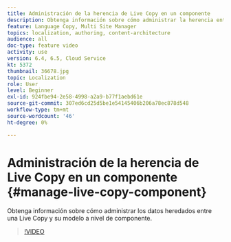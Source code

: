 ```yaml
---
title: Administración de la herencia de Live Copy en un componente
description: Obtenga información sobre cómo administrar la herencia entre una Live Copy y su modelo a nivel de componente
feature: Language Copy, Multi Site Manager
topics: localization, authoring, content-architecture
audience: all
doc-type: feature video
activity: use
version: 6.4, 6.5, Cloud Service
kt: 5372
thumbnail: 36678.jpg
topic: Localization
role: User
level: Beginner
exl-id: 924fbe94-2e58-4998-a2a9-b77f1aebd61e
source-git-commit: 307ed6cd25d5be1e54145406b206a78ec878d548
workflow-type: tm+mt
source-wordcount: '46'
ht-degree: 0%

---
```


# Administración de la herencia de Live Copy en un componente {#manage-live-copy-component}

Obtenga información sobre cómo administrar los datos heredados entre una Live Copy y su modelo a nivel de componente.

>[!VIDEO](https://video.tv.adobe.com/v/36678?quality=12&learn=on)
